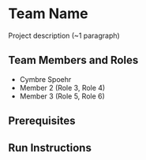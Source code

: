 # Team Name

Project description (~1 paragraph)

## Team Members and Roles

* Cymbre Spoehr
* Member 2 (Role 3, Role 4)
* Member 3 (Role 5, Role 6)

## Prerequisites

## Run Instructions
